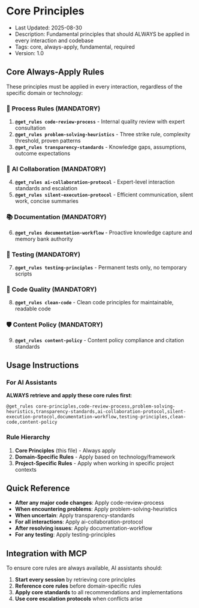 # Core Principles

- Last Updated: 2025-08-30
- Description: Fundamental principles that should ALWAYS be applied in every interaction and codebase
- Tags: core, always-apply, fundamental, required
- Version: 1.0

## Core Always-Apply Rules

These principles must be applied in every interaction, regardless of the specific domain or technology:

### 🔄 **Process Rules** (MANDATORY)

1. **`@get_rules code-review-process`** - Internal quality review with expert consultation
2. **`@get_rules problem-solving-heuristics`** - Three strike rule, complexity threshold, proven patterns
3. **`@get_rules transparency-standards`** - Knowledge gaps, assumptions, outcome expectations

### 🤖 **AI Collaboration** (MANDATORY)

4. **`@get_rules ai-collaboration-protocol`** - Expert-level interaction standards and escalation
5. **`@get_rules silent-execution-protocol`** - Efficient communication, silent work, concise summaries

### 📚 **Documentation** (MANDATORY)

6. **`@get_rules documentation-workflow`** - Proactive knowledge capture and memory bank authority

### 🧪 **Testing** (MANDATORY)

7. **`@get_rules testing-principles`** - Permanent tests only, no temporary scripts

### 🧹 **Code Quality** (MANDATORY)

8. **`@get_rules clean-code`** - Clean code principles for maintainable, readable code

### 🛡️ **Content Policy** (MANDATORY)

9. **`@get_rules content-policy`** - Content policy compliance and citation standards

## Usage Instructions

### For AI Assistants

**ALWAYS retrieve and apply these core rules first**:

```
@get_rules core-principles,code-review-process,problem-solving-heuristics,transparency-standards,ai-collaboration-protocol,silent-execution-protocol,documentation-workflow,testing-principles,clean-code,content-policy
```

### Rule Hierarchy

1. **Core Principles** (this file) - Always apply
2. **Domain-Specific Rules** - Apply based on technology/framework
3. **Project-Specific Rules** - Apply when working in specific project contexts

## Quick Reference

- **After any major code changes**: Apply code-review-process
- **When encountering problems**: Apply problem-solving-heuristics
- **When uncertain**: Apply transparency-standards
- **For all interactions**: Apply ai-collaboration-protocol
- **After resolving issues**: Apply documentation-workflow
- **For any testing**: Apply testing-principles

## Integration with MCP

To ensure core rules are always available, AI assistants should:

1. **Start every session** by retrieving core principles
2. **Reference core rules** before domain-specific rules
3. **Apply core standards** to all recommendations and implementations
4. **Use core escalation protocols** when conflicts arise
